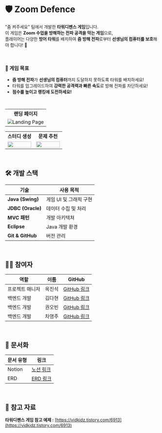 # 🛡️ Zoom Defence

"줌 켜주세요" 팀에서 개발한 **타워디펜스 게임**입니다.  
이 게임은 **Zoom 수업을 방해하는 전파 공격을 막는 게임**으로,  
플레이어는 다양한 **방어 타워**를 배치하여 **줌 방해 전파**로부터 **선생님의 컴퓨터를 보호**해야 합니다! 🎯

<br>

### **🏰 게임 목표**

-   **줌 방해 전파**가 **선생님의 컴퓨터**까지 도달하지 못하도록 타워를 배치하세요!
-   타워를 업그레이드하여 **강력한 공격력과 빠른 속도**로 방해 전파를 차단하세요!
-   **점수를 높이고 랭킹에 도전하세요!**

<br>


<table>
	<tr >
		<td align="center">
		<strong>랜딩 페이지</strong>
		</td>
	</tr>
	<tr>
		<td align="center">
			<img src="https://github.com/user-attachments/assets/e8db10a1-718a-4bb6-beff-ba141c329c38" alt="Landing Page">
		</td>
	</tr>
</table>

<table width="100%">
  <tr>
    <td align="center" width="50%"><b>스터디 생성</b></td>
    <td align="center" width="50%"><b>문제 추천</b></td>
  </tr>
  <tr>
    <td align="center" width="50%"><img src='https://github.com/user-attachments/assets/850c519c-059d-44aa-bee0-ae861c9d45a4' style="width:100%; height:auto;"></td>
    <td align="center" width="50%"><img src='https://github.com/user-attachments/assets/4814f40a-7f5b-431c-ac52-06624ea38fd0' style="width:100%; height:auto;"></td>
  </tr>
</table>

<br>

## **🛠️ 개발 스택**

| 기술              | 사용 목적              |
| ----------------- | ---------------------- |
| **Java (Swing)**  | 게임 UI 및 그래픽 구현 |
| **JDBC (Oracle)** | 데이터 수집 및 처리    |
| **MVC 패턴**      | 개발 아키텍쳐          |
| **Eclipse**       | Java 개발 환경         |
| **Git & GitHub**  | 버전 관리              |

<br>

## **🧑‍💻 참여자**
| 역할            | 이름   | GitHub                                     |
| --------------- | ------ | ------------------------------------------ |
| 프로젝트 매니저 | 옥진석 | [GitHub 링크](https://github.com/JJOK97) |
| 백엔드 개발     | 김다현 | [GitHub 링크](https://github.com/KDH0103)  |
| 백엔드 개발     | 권오빈 | [GitHub 링크](https://github.com/fivebin)  |
| 백엔드 개발     | 차영주 | [GitHub 링크](https://github.com/CYJMK1)  |

<br>

## **📜 문서화**

| 문서 유형   | 링크                                                                       |
| ----------- | -------------------------------------------------------------------------- |
| Notion      | [노션 링크](https://www.notion.so/1ac65c9dcc0a803dba85f8606fc6efe7)        |
| ERD         | [ERD 링크](https://www.erdcloud.com/d/vMYYPaHuAampxKKMH)                   |

<br>

## **📌 참고 자료**

**타워디펜스 게임 참고 예제 :** [https://vidkidz.tistory.com/6913](https://vidkidz.tistory.com/6913)
